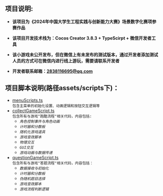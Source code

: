 ## 项目说明:

- **该项目为《2024年中国大学生工程实践与创新能力大赛》场景数字化赛项参赛作品**

- **该项目开发技术栈为：Cocos Creator 3.8.3 + TypeScirpt + 微信开发者工具**

- **该小游戏未公开发布，但在微信上有未发布的测试版本，通过开发者添加测试人员的方式可在微信内进行线上游玩，需要请联系开发者**

- **开发者联系邮箱：2838116695@qq.com**

## 项目脚本说明(路径assets/scripts下)：
- [menuScripts.ts](https://github.com/Aoineko-UwU/WechatGame-Slime/blob/main/assets/scripts/menuScript.ts)   <br>  `包含主菜单的初始化设置、动画逻辑和按钮交互逻辑等`
- [collectGameScript.ts](https://github.com/Aoineko-UwU/WechatGame-Slime/blob/main/assets/scripts/collectGameScript.ts)   <br>
  `包含所有与游戏"跑酷流程"相关代码，内容包括:`
  - *`角色控制事件与角色动画`*
  - *`计时器和分数板`*
  - *`随机化游戏道具`*
  - *`游戏音效脚本`*
  - *`物理交互`*
  - *`GUI交互`*
  - *`游戏动画与数据传递`*
- [questionGameScript.ts](https://github.com/Aoineko-UwU/WechatGame-Slime/blob/main/assets/scripts/questionGameScript.ts)   <br>
  `包含所有与游戏"答题流程"相关代码，内容包括：`
    - *`数据接收与初始化`*
    - *`计时器和分数板`*
    - *`伪随机题目选择`*
    - *`游戏音效脚本`*
    - *`游戏流程判断逻辑`*

